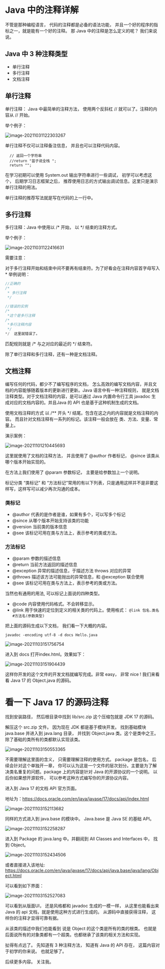 # Java 中的注释详解

不管是那种编程语言， 代码的注释都是必备的语法功能， 并且一个好的程序的指标之一，就是能有一个好的注释。 那 Java 中的注释是怎么定义的呢？ 我们来说说。

## Java 中 3 种注释类型

- 单行注释
- 多行注释
- 文档注释

## 单行注释

单行注释： Java 中最简单的注释方法， 使用两个反斜杠 // 就可以了。注释的内容从 // 开始。

举个例子：

![image-20211031122303267](https://cdn.jsdelivr.net/gh/xymiao/xymiaocdn/res/2021/202110/image-20211031122303267.png)

单行注释不仅可以注释备注信息， 并且也可以注释代码内容。

```
  // 返回一个字符串
  //return "苗子说全栈 ";
  return "";
```

在学习初期可以使用 System.out 输出字符串进行一些调试， 初学可以考虑这个， 后期学习日志框架之后， 推荐使用日志的方式输出调试信息。这里只是演示单行注释的用法。

单行注释的推荐写法就是写在代码的上一行中。

## 多行注释

多行注释：Java 中使用以 /* 开始， 以 */ 结束的注释方式。

举个例子：

![image-20211031122416631](https://cdn.jsdelivr.net/gh/xymiao/xymiaocdn/res/2021/202110/image-20211031122416631.png)

需要注意：

对于多行注释开始和结束中间不要再有结束符。为了好看会在注释内容首字母写入 * 举例说明：

```java
//正确的
/*
 * 多行注释
 */

//错误的实例
/*
 *这个是多行注释
/*
 *多行注释内容
 */
*/  这里就错误了。 
```

匹配规则就是 /* 与之对应的最近的 */ 结束符。

除了单行注释和多行注释，还有一种是文档注释。

## 文档注释

编写任何的代码，都少不了编写程序的文档， 怎么高效的编写文档内容，并且文档的内容能够随着版本的更新进行更新。Java 语言中有一种注释规则， 就是文档注释类型。对于文档注释的内容，是可以通过 Java 内置命令行工具 javadoc 生成对应的文档内容的。并且Java 的 API 也是基于这种机制生成的文档。

使用文档注释的方式 以 /** 开头  */ 结尾。包含在这之内的内容就是文档注释的内容。 而且针对文档注释有一系列的标记。该注释一般会放在 类、方法、变量、常量上。

演示案例：

![image-20211101210445693](https://cdn.jsdelivr.net/gh/xymiao/xymiaocdn/res/2021/202111/image-20211101210445693.png)

这里就使用了文档的注释方法， 并且使用了 @author 作者标记， @since 该类从哪个版本开始实现的。

在方法上我们使用了 @param 参数标记， 主要是给参数加上一个说明。

标记分类 “类标记” 和 “方法标记”常用的有以下列表，只是通用这样并不是非要这样写，这样写可以减少再次沟通的成本。

### 类标记

- @author 代表的是作者是谁，如果有多个，可以写多个标记
- @since 从哪个版本开始支持该类的功能
- @version 当前类的版本信息
- @see 该标记可用在类与方法上，表示参考的类或方法。

### 方法标记

- @param 参数的描述信息 
- @return  当前方法返回的描述信息
- @exception  异常的描述信息，于描述方法 throws 对应的异常
- @throws 描述该方法可能抛出的异常信息，和 @exception 联合使用
- @see 该标记可用在类与方法上，表示参考的类或方法。

当然也有通用的用法, 可以标记上面说的四种类型。

- @code 内容使用代码格式。不会转移显示。
- @link 用于快速的定位到定义的相关类的代码上。使用格式： `@link 包名.类名#方法名(参数类型)`

把上面的源码生成以下文档， 我们看一下大概的内容。 

```
javadoc -encoding utf-8 -d docs Hello.java
```

![image-20211103151756754](https://cdn.jsdelivr.net/gh/xymiao/xymiaocdn/res/2021/202111/image-20211103151756754.png)

进入到 docs 打开index.html。效果如下：

![image-20211103151904439](https://cdn.jsdelivr.net/gh/xymiao/xymiaocdn/res/2021/202111/image-20211103151904439.png)

这样你开发的这个文件的开发文档就编写完成。非常 easy， 非常 nice ! 我们来看看 Java 17 的 Object.java 的源码。

# 看一下 Java 17 的源码注释

找到安装路径， 然后根目录中找到 lib/src.zip 这个压缩包就是 JDK 17 的源码。

解压这个 src.zip 文件。 因为现在 JDK 都是基于模块开发。 找到基础模块 java.base 并进入到 java.lang 目录， 并找到 Object.java 类。这个是类中之王。 除了基础的类所有的类都默认实现该类。

![image-20211103150553365](https://cdn.jsdelivr.net/gh/xymiao/xymiaocdn/res/2021/202111/image-20211103150553365.png)

不需要理解这里面的含义， 只需要理解注释的使用方式。 package 是包名， 后续会针对这个单独开一章， 你可以认为这是一个文件的层次划分。主要是为了解决类名重复的问题。package 上的内容是针对 Java 的开源协议的一个说明。 以后你如果想开源软件， 可以参考这种方式编写你的开源协议内容。

进入到 Java 17 的文档 API 官方页面。

地址为：https://docs.oracle.com/en/java/javase/17/docs/api/index.html

![image-20211103152113682](https://cdn.jsdelivr.net/gh/xymiao/xymiaocdn/res/2021/202111/image-20211103152113682.png)

同样的方式进入到 java.base 的模块中。 Java.base 是 Java SE 的基础 API。

  ![image-20211103152258287](https://cdn.jsdelivr.net/gh/xymiao/xymiaocdn/res/2021/202111/image-20211103152258287.png)

进入到 Package 的 java.lang 中。并翻阅到 All Classes and Interfaces 中， 找到 Object。

![image-20211103152434506](https://cdn.jsdelivr.net/gh/xymiao/xymiaocdn/res/2021/202111/image-20211103152434506.png)

或者直接进入该地址: https://docs.oracle.com/en/java/javase/17/docs/api/java.base/java/lang/Object.html

可以看到如下界面：

![image-20211103152527083](https://cdn.jsdelivr.net/gh/xymiao/xymiaocdn/res/2021/202111/image-20211103152527083.png)

可以看到从版面UI， 还是风格都和 javadoc 生成的一模一样， 从这里也能看出来 Java 的 api 文档，就是使用这种方式进行生成的。 从源码中直接获得注释， 这样你的注释才显得可靠有据。

从该类的描述中我们也能看到 说是 Object 的这个类是所有的类的根类。 也就是后面说所有的对象类都有一个超类。也都继承了该类的相关方法和实现。

扯得有点远了。 先知道有 3 种注释方法， 知道有 Java  的 API 存在， 这篇内容对于初学的你来说。 也就足够了。 



后续更多内容。 关注我。 
